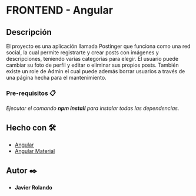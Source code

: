 # FRONTEND - Angular

## Descripción

El proyecto es una aplicación llamada Postinger que funciona como una red social, la cual permite registrarte y crear posts con imágenes y descripciones, teniendo varias categorías para elegir. El usuario puede cambiar su foto de perfil y editar o eliminar sus propios posts.
También existe un role de Admin el cual puede además borrar usuarios a través de una página hecha para el mantenimiento.

### Pre-requisitos 📋

_Ejecutar el comando **npm install** para instalar todas las dependencias._

## Hecho con 🛠️

- [Angular](https://angular.io/)
- [Angular Material](https://material.angular.io/)

## Autor ✒️

- **Javier Rolando**
